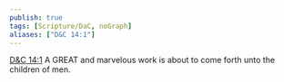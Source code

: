 ```yaml
---
publish: true
tags: [Scripture/DaC, noGraph]
aliases: ["D&C 14:1"]
---
```

[D&C 14:1](https://churchofjesuschrist.org/study/scriptures/dc-testament/dc/14?lang=eng&id=p1#p1) A GREAT and marvelous work is about to come forth unto the children of men.
